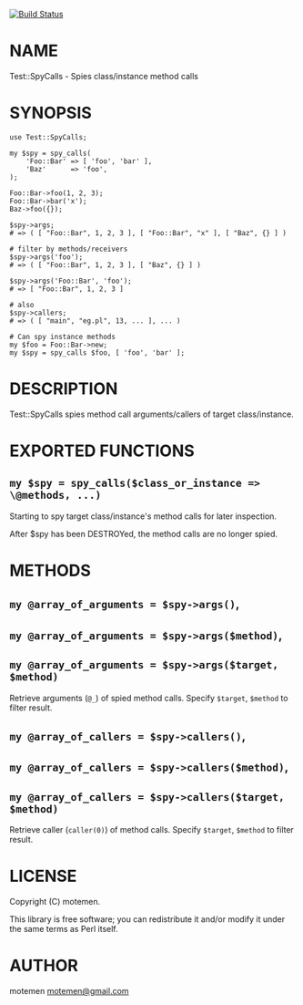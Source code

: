 [![Build Status](https://travis-ci.org/motemen/perl5-Test-SpyCalls.png?branch=master)](https://travis-ci.org/motemen/perl5-Test-SpyCalls)
# NAME

Test::SpyCalls - Spies class/instance method calls

# SYNOPSIS

    use Test::SpyCalls;

    my $spy = spy_calls(
        'Foo::Bar' => [ 'foo', 'bar' ],
        'Baz'      => 'foo',
    );

    Foo::Bar->foo(1, 2, 3);
    Foo::Bar->bar('x');
    Baz->foo({});

    $spy->args;
    # => ( [ "Foo::Bar", 1, 2, 3 ], [ "Foo::Bar", "x" ], [ "Baz", {} ] )

    # filter by methods/receivers
    $spy->args('foo');
    # => ( [ "Foo::Bar", 1, 2, 3 ], [ "Baz", {} ] )

    $spy->args('Foo::Bar', 'foo');
    # => [ "Foo::Bar", 1, 2, 3 ]

    # also
    $spy->callers;
    # => ( [ "main", "eg.pl", 13, ... ], ... )

    # Can spy instance methods
    my $foo = Foo::Bar->new;
    my $spy = spy_calls $foo, [ 'foo', 'bar' ];

# DESCRIPTION

Test::SpyCalls spies method call arguments/callers of target class/instance.

# EXPORTED FUNCTIONS

## `my $spy = spy_calls($class_or_instance => \@methods, ...)`

Starting to spy target class/instance's method calls for later inspection.

After $spy has been DESTROYed, the method calls are no longer spied.

# METHODS

## `my @array_of_arguments = $spy->args()`,

## `my @array_of_arguments = $spy->args($method)`,

## `my @array_of_arguments = $spy->args($target, $method)`

Retrieve arguments (`@_`) of spied method calls.
Specify `$target`, `$method` to filter result.



## `my @array_of_callers = $spy->callers()`,

## `my @array_of_callers = $spy->callers($method)`,

## `my @array_of_callers = $spy->callers($target, $method)`

Retrieve caller (`caller(0)`) of method calls. 
Specify `$target`, `$method` to filter result.

# LICENSE

Copyright (C) motemen.

This library is free software; you can redistribute it and/or modify
it under the same terms as Perl itself.

# AUTHOR

motemen <motemen@gmail.com>
